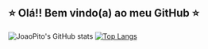 ## ⭐ Olá!! Bem vindo(a) ao meu GitHub ⭐

![JoaoPito's GitHub stats](https://github-readme-stats.vercel.app/api?username=JoaoPito&show_icons=true&title_color=11111b&text_color=11111b&bg_color=94e2d5,94e2d5,cba6f7)
[![Top Langs](https://github-readme-stats.vercel.app/api/top-langs/?username=JoaoPito&layout=donut&title_color=11111b&text_color=11111b&bg_color=94e2d5,94e2d5,cba6f7)](https://github.com/anuraghazra/github-readme-stats)

<!--
**JoaoPito/JoaoPito** is a ✨ _special_ ✨ repository because its `README.md` (this file) appears on your GitHub profile.

Here are some ideas to get you started:

- 🔭 I’m currently working on ...
- 🌱 I’m currently learning ...
- 👯 I’m looking to collaborate on ...
- 🤔 I’m looking for help with ...
- 💬 Ask me about ...
- 📫 How to reach me: ...
- 😄 Pronouns: ...
- ⚡ Fun fact: ...
-->

